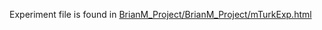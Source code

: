 Experiment file is found in  [BrianM_Project/BrianM_Project/mTurkExp.html](https://github.com/vrsivananda/BrianM_Project/blob/master/BrianM_Project/mTurkExp.html)
